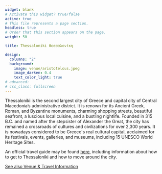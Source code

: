 ```yaml
---
widget: blank
# Activate this widget? true/false
active: true
# This file represents a page section.
headless: true
# Order that this section appears on the page.
weight: 50

title: Thessaloniki Θεσσαλονίκη

design:
  columns: "2"
  background:
    image: venue/aristotelous.jpeg
    image_darken: 0.4
    text_color_light: true
# advanced:
# css_class: fullscreen
---
```


Thessaloniki is the second largest city of Greece and capital city of Central Macedonia’s administrative district. It is renown for its Ancient Greek, Roman, and Byzantine monuments, charming shopping streets, beautiful seafront, a luscious local cuisine, and a bustling nightlife. Founded in 315 B.C. and named after the stepsister of Alexander the Great, the city has remained a crossroads of cultures and civilizations for over 2,300 years. It is nowadays considered to be Greece's real cultural capital, acclaimed for its festivals, events, galleries, and museums, including 15 UNESCO World Heritage Sites. 

An official travel guide may be found [here](https://www.thessaloniki.travel), including information about how to get to Thessaloniki and how to move around the city.

[See also Venue & Travel Information](venue/) 
<!-- &ensp; &ensp; &ensp; &ensp; &ensp; &ensp; &ensp; &ensp; &ensp; &ensp; -->
<!-- <span style="font-size:0.5em;">Photo: https://thessaloniki.travel/</span> -->
